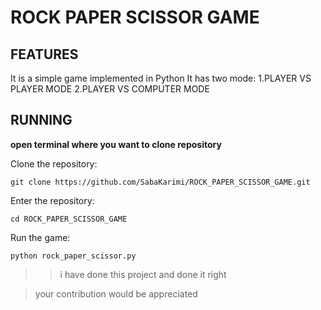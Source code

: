 # ROCK PAPER SCISSOR GAME

## FEATURES
It is a simple game implemented in Python
It has two mode:
1.PLAYER VS PLAYER MODE
2.PLAYER VS COMPUTER MODE

## RUNNING
**open terminal where you want to clone repository**

Clone the repository:

` git clone https://github.com/SabaKarimi/ROCK_PAPER_SCISSOR_GAME.git `

Enter the repository:

` cd ROCK_PAPER_SCISSOR_GAME `

Run the game:

` python rock_paper_scissor.py `
>> i have done this project and done it right 

>your contribution would be appreciated
